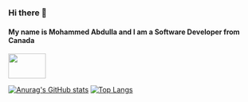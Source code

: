 

 ### Hi there 👋
 #### My name is Mohammed Abdulla and I am a Software Developer from Canada
 <a href="https://www.linkedin.com/in/mohammed-abdulla-b5281b19a/" target="_blank">
   <img src="https://content.linkedin.com/content/dam/me/business/en-us/amp/brand-site/v2/bg/LI-Logo.svg.original.svg"
      width="75" height="50">
</a>

 [![Anurag's GitHub stats](https://github-readme-stats.vercel.app/api?username=moe1011&theme=tokyonight)](https://github.com/moe1011/github-readme-stats)
 [![Top Langs](https://github-readme-stats.vercel.app/api/top-langs/?username=moe1011&layout=compact&theme=tokyonight)](https://github.com/moe1011/github-readme-stats)



<!--
**moe1011/moe1011** is a ✨ _special_ ✨ repository because its `README.md` (this file) appears on your GitHub profile.

Here are some ideas to get you started:

- 🔭 I’m currently working on ...
- 🌱 I’m currently learning ...
- 👯 I’m looking to collaborate on ...
- 🤔 I’m looking for help with ...
- 💬 Ask me about ...
- 📫 How to reach me: ...
- 😄 Pronouns: ...
- ⚡ Fun fact: ...
-->
